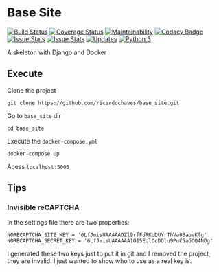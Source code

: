 # Base Site


[![Build Status](https://travis-ci.org/ricardochaves/base_site.svg?branch=master)](https://travis-ci.org/ricardochaves/base_site) [![Coverage Status](https://coveralls.io/repos/github/ricardochaves/base_site/badge.svg)](https://coveralls.io/github/ricardochaves/base_site) [![Maintainability](https://api.codeclimate.com/v1/badges/950aa9850083739cf9cd/maintainability)](https://codeclimate.com/github/ricardochaves/base_site/maintainability) [![Codacy Badge](https://api.codacy.com/project/badge/Grade/911740aaaaf441a7a45cc45d8ce200a9)](https://www.codacy.com/app/ricardochaves/base_site?utm_source=github.com&amp;utm_medium=referral&amp;utm_content=ricardochaves/base_site&amp;utm_campaign=Badge_Grade) [![Issue Stats](http://issuestats.com/github/ricardochaves/base_site/badge/pr)](http://issuestats.com/github/ricardochaves/base_site) [![Issue Stats](http://issuestats.com/github/ricardochaves/base_site/badge/issue?style=flat-square)](http://issuestats.com/github/ricardochaves/base_site) [![Updates](https://pyup.io/repos/github/ricardochaves/base_site/shield.svg)](https://pyup.io/repos/github/ricardochaves/base_site/) [![Python 3](https://pyup.io/repos/github/ricardochaves/base_site/python-3-shield.svg)](https://pyup.io/repos/github/ricardochaves/base_site/)




A skeleton with Django and Docker

## Execute

Clone the project
```
git clone https://github.com/ricardochaves/base_site.git
```

Go to `base_site` dir 
```
cd base_site
```

Execute the `docker-compose.yml`
```
docker-compose up
```

Acess `localhost:5005`

## Tips

### Invisible reCAPTCHA

In the settings file there are two properties:
```
NORECAPTCHA_SITE_KEY = '6LfJmisUAAAAADZl9rfFdRKoDUYrThVa03aovKfg'
NORECAPTCHA_SECRET_KEY = '6LfJmisUAAAAAA1O15EqlOcDOlu9PuC5aGOQ4NOg'
```

I generated these two keys just to put it in git and I removed the project, they are invalid. I just wanted to show who to use as a real key is.
